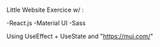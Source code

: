 Little Website Exercice w/ : 

-React.js
-Material UI
-Sass 

Using UseEffect + UseState and "https://mui.com/"
